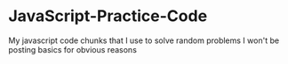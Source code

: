 # JavaScript-Practice-Code
My javascript code chunks that I use to solve random problems
I won't be posting basics for obvious reasons
